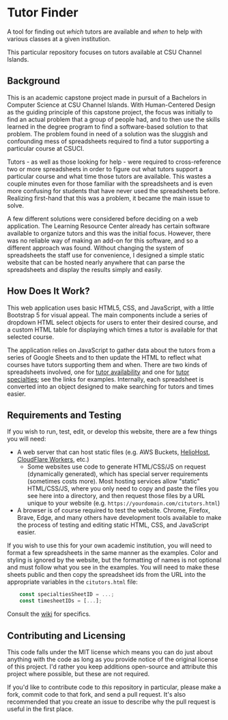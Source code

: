 # Tutor Finder
A tool for finding out *which* tutors are available and *when* to help with various classes at a given institution.

This particular repository focuses on tutors available at CSU Channel Islands.

## Background
This is an academic capstone project made in pursuit of a Bachelors in Computer Science at CSU Channel Islands.  With Human-Centered Design as the guiding principle of this capstone project, the focus was initially to find an actual problem that a group of people had, and to then use the skills learned in the degree program to find a software-based solution to that problem.  The problem found in need of a solution was the sluggish and confounding mess of spreadsheets required to find a tutor supporting a particular course at CSUCI.

Tutors - as well as those looking for help - were required to cross-reference two or more spreadsheets in order to figure out what tutors support a particular course and what time those tutors are available.  This wastes a couple minutes even for those familiar with the spreadsheets and is even more confusing for students that have never used the spreadsheets before.  Realizing first-hand that this was a problem, it became the main issue to solve.

A few different solutions were considered before deciding on a web application.  The Learning Resource Center already has certain software available to organize tutors and this was the initial focus.  However, there was no reliable way of making an add-on for this software, and so a different approach was found.  Without changing the system of spreadsheets the staff use for convenience, I designed a simple static website that can be hosted nearly anywhere that can parse the spreadsheets and display the results simply and easily.

## How Does It Work?
This web application uses basic HTML5, CSS, and JavaScript, with a little Bootstrap 5 for visual appeal.  The main components include a series of dropdown HTML select objects for users to enter their desired course, and a custom HTML table for displaying which times a tutor is available for that selected course.

The application relies on JavaScript to gather data about the tutors from a series of Google Sheets and to then update the HTML to reflect what courses have tutors supporting them and when.  There are two kinds of spreadsheets involved, one for [tutor availability](https://docs.google.com/spreadsheets/d/1IndeWlRySoNuQXwMFqSZFY0KAJNr2aHSHR77cRfI16I) and one for [tutor specialties](https://docs.google.com/spreadsheets/d/1vje4JcWWgUsCAJA7DhEeRfPdI0AJjHP9ECToWULqClI); see the links for examples.  Internally, each spreadsheet is converted into an object designed to make searching for tutors and times easier.

## Requirements and Testing
If you wish to run, test, edit, or develop this website, there are a few things you will need:
  - A web server that can host static files (e.g. AWS Buckets, [HelioHost](https://heliohost.org/), [CloudFlare Workers](https://workers.dev/), etc.)
    - Some websites use code to generate HTML/CSS/JS on request (dynamically generated), which has special 
      server requirements (sometimes costs more). Most hosting services allow "static" HTML/CSS/JS, where you only need to copy and paste the files you see here into a directory, and then request those files by a URL unique to your website (e.g. `https://yourdomain.com/citutors.html`)
  - A browser is of course required to test the website.  Chrome, Firefox, Brave, Edge, and many others
    have development tools available to make the process of testing and editing static HTML, CSS, and JavaScript easier.

If you wish to use this for your own academic institution, you will need to format a few spreadsheets in the same manner as the examples.  Color and styling is ignored by the website, but the formatting of names is not optional and must follow what you see in the examples.  You will need to make these sheets public and then copy the spreadsheet ids from the URL into the appropriate variables in the `citutors.html` file:
```js
    const specialtiesSheetID = ...;
    const timesheetIDs = [...];
```
Consult the [wiki](https://github.com/HydroPlume/capstone-tutorfinder/wiki) for specifics.

## Contributing and Licensing
This code falls under the MIT license which means you can do just about anything with the code as long as you provide notice of the original license of this project.  I'd rather you keep additions open-source and attribute this project where possible, but these are not required.

If you'd like to contribute code to *this* repository in particular, please make a fork, commit code to that fork, and send a pull request.  It's also recommended that you create an issue to describe why the pull request is useful in the first place.